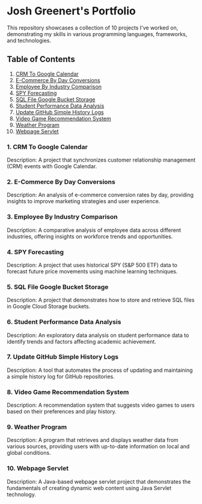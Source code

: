 # Josh Greenert's Portfolio

This repository showcases a collection of 10 projects I've worked on, demonstrating my skills in various programming languages, frameworks, and technologies.

## Table of Contents

1. [CRM To Google Calendar](https://github.com/joshgreenert/Portfolio/tree/main/CRM%20To%20Google%20Calendar)
2. [E-Commerce By Day Conversions](https://github.com/joshgreenert/Portfolio/tree/main/E-Commerce%20By%20Day%20Conversions)
3. [Employee By Industry Comparison](https://github.com/joshgreenert/Portfolio/tree/main/Employee%20By%20Industry%20Comparison)
4. [SPY Forecasting](https://github.com/joshgreenert/Portfolio/tree/main/SPY%20Forecasting)
5. [SQL File Google Bucket Storage](https://github.com/joshgreenert/Portfolio/tree/main/SQL%20File%20Google%20Bucket%20Storage)
6. [Student Performance Data Analysis](https://github.com/joshgreenert/Portfolio/tree/main/Student%20Performance%20Data%20Analysis)
7. [Update GitHub Simple History Logs](https://github.com/joshgreenert/Portfolio/tree/main/Update%20GitHub%20Simple%20History%20Logs)
8. [Video Game Recommendation System](https://github.com/joshgreenert/Portfolio/tree/main/Video%20Game%20Recommendation%20System)
9. [Weather Program](https://github.com/joshgreenert/Portfolio/tree/main/Weather%20Program)
10. [Webpage Servlet](https://github.com/joshgreenert/Portfolio/tree/main/Webpage%20Servlet)

### 1. CRM To Google Calendar

Description: A project that synchronizes customer relationship management (CRM) events with Google Calendar.

### 2. E-Commerce By Day Conversions

Description: An analysis of e-commerce conversion rates by day, providing insights to improve marketing strategies and user experience.

### 3. Employee By Industry Comparison

Description: A comparative analysis of employee data across different industries, offering insights on workforce trends and opportunities.

### 4. SPY Forecasting

Description: A project that uses historical SPY (S&P 500 ETF) data to forecast future price movements using machine learning techniques.

### 5. SQL File Google Bucket Storage

Description: A project that demonstrates how to store and retrieve SQL files in Google Cloud Storage buckets.

### 6. Student Performance Data Analysis

Description: An exploratory data analysis on student performance data to identify trends and factors affecting academic achievement.

### 7. Update GitHub Simple History Logs

Description: A tool that automates the process of updating and maintaining a simple history log for GitHub repositories.

### 8. Video Game Recommendation System

Description: A recommendation system that suggests video games to users based on their preferences and play history.

### 9. Weather Program

Description: A program that retrieves and displays weather data from various sources, providing users with up-to-date information on local and global conditions.

### 10. Webpage Servlet

Description: A Java-based webpage servlet project that demonstrates the fundamentals of creating dynamic web content using Java Servlet technology.

